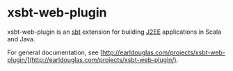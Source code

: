 # xsbt-web-plugin

xsbt-web-plugin is an [sbt](http://www.scala-sbt.org/) extension for building [J2EE](http://en.wikipedia.org/wiki/Java_Servlet) applications in Scala and Java.

For general documentation, see [http://earldouglas.com/projects/xsbt-web-plugin/](http://earldouglas.com/projects/xsbt-web-plugin/).
